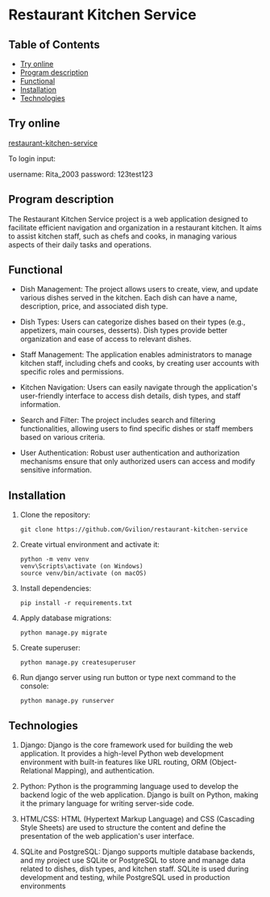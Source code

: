 # Restaurant Kitchen Service

## Table of Contents

- [Try online](#try-online)
- [Program description](#program-description)
- [Functional](#functional)
- [Installation](#installation)
- [Technologies](#technologies)

## Try online
[restaurant-kitchen-service](https://kitchen-mate.onrender.com)

To login input:

username: Rita_2003
password: 123test123

## Program description

The Restaurant Kitchen Service project is a web application designed to facilitate
efficient navigation and organization in a restaurant kitchen. It aims to assist kitchen staff,
such as chefs and cooks, in managing various aspects of their daily tasks and operations.

## Functional
- Dish Management: The project allows users to create, view, and update 
various dishes served in the kitchen. Each dish can have a name, description,
price, and associated dish type.

- Dish Types: Users can categorize dishes based on their types (e.g., appetizers,
main courses, desserts). Dish types provide better organization and 
ease of access to relevant dishes.

- Staff Management: The application enables administrators to manage kitchen
staff, including chefs and cooks, by creating user accounts with specific roles and permissions.

- Kitchen Navigation: Users can easily navigate through the application's user-friendly
interface to access dish details, dish types, and staff information.

- Search and Filter: The project includes search and filtering functionalities, allowing 
users to find specific dishes or staff members based on various criteria.

- User Authentication: Robust user authentication and authorization mechanisms ensure
that only authorized users can access and modify sensitive information.

## Installation

1. Clone the repository:

    ```
    git clone https://github.com/Gvilion/restaurant-kitchen-service
    ```   

2. Create virtual environment and activate it:
    
    ```
    python -m venv venv
    venv\Scripts\activate (on Windows)
    source venv/bin/activate (on macOS)
    ```   
    
3. Install dependencies:
   ```
   pip install -r requirements.txt
   ```

4. Apply database migrations:
   ```
   python manage.py migrate
   ```
5. Create superuser:
   ```
   python manage.py createsuperuser
   ```
6. Run django server using run button or type next command to the console:
   ```
   python manage.py runserver
   ```

## Technologies
1. Django: Django is the core framework used for building the web application.
It provides a high-level Python web development environment with built-in features like URL routing,
ORM (Object-Relational Mapping), and authentication.

2. Python: Python is the programming language used to develop the backend logic of the web application.
Django is built on Python, making it the primary language for writing server-side code.

3. HTML/CSS: HTML (Hypertext Markup Language) and CSS (Cascading Style Sheets) are used to structure the content 
and define the presentation of the web application's user interface.

4. SQLite and PostgreSQL: Django supports multiple database backends, and my project use SQLite or PostgreSQL
to store and manage data related to dishes, dish types, and kitchen staff. SQLite is used during development
and testing, while PostgreSQL used in production environments

